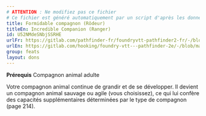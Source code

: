 ```yaml
---
# ATTENTION : Ne modifiez pas ce fichier
# Ce fichier est généré automatiquement par un script d'après les données du module Foundry VTT officiel et de sa traduction
title: Formidable compagnon (Rôdeur)
titleEn: Incredible Companion (Ranger)
id: U52NMdeSNbjSSRHE
urlFr: https://gitlab.com/pathfinder-fr/foundryvtt-pathfinder2-fr/-/blob/master/data/feats/U52NMdeSNbjSSRHE.htm
urlEn: https://gitlab.com/hooking/foundry-vtt---pathfinder-2e/-/blob/master/packs/data/feats.db/incredible-companion-ranger.json
group: feats
layout: dons
---
```

**Prérequis** Compagnon animal adulte

Votre compagnon animal continue de grandir et de se développer. Il devient un compagnon animal sauvage ou agile (vous choisissez), ce qui lui confère des capacités supplémentaires déterminées par le type de compagnon (page 214).


